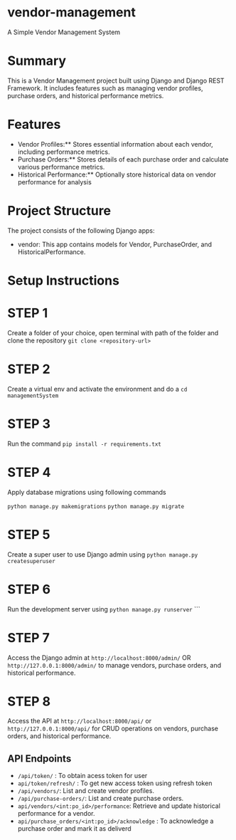 # vendor-management
A Simple Vendor Management System

# Summary

This is a Vendor Management project built using Django and Django REST Framework. It includes features such as managing vendor profiles, purchase orders, and historical performance metrics.

# Features

* Vendor Profiles:** Stores essential information about each vendor, including performance metrics.
* Purchase Orders:** Stores details of each purchase order and calculate various performance metrics.
* Historical Performance:** Optionally store historical data on vendor performance for analysis

# Project Structure

The project consists of the following Django apps:

* vendor: This app contains models for Vendor, PurchaseOrder, and HistoricalPerformance.

# Setup Instructions

# STEP 1
Create a folder of your choice, open terminal with path of the folder and clone the repository `git clone <repository-url>`

# STEP 2
Create a virtual env and activate the environment and do a `cd managementSystem`

# STEP 3
Run the command `pip install -r requirements.txt`

# STEP 4
Apply database migrations using following commands

`python manage.py makemigrations`
`python manage.py migrate`

# STEP 5
Create a super user to use Django admin using `python manage.py createsuperuser`

# STEP 6
Run the development server using `python manage.py runserver`
    ```

# STEP 7
Access the Django admin at `http://localhost:8000/admin/` OR `http://127.0.0.1:8000/admin/` to manage vendors, purchase orders, and historical performance.

# STEP 8
Access the API at `http://localhost:8000/api/` or `http://127.0.0.1:8000/api/` for CRUD operations on vendors, purchase orders, and historical performance.

## API Endpoints

- `/api/token/` : To obtain acess token for user
- `api/token/refresh/` : To get new access token using refresh token
- `/api/vendors/`: List and create vendor profiles.
- `/api/purchase-orders/`: List and create purchase orders.
- `api/vendors/<int:po_id>/performance`: Retrieve and update historical performance for a vendor.
- `api/purchase_orders/<int:po_id>/acknowledge` : To acknowledge a purchase order and mark it as deliverd

